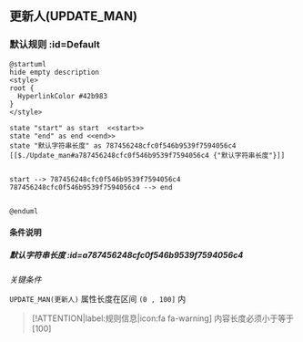 ## 更新人(UPDATE_MAN) <!-- {docsify-ignore-all} -->

   

### 默认规则 :id=Default

```plantuml
@startuml
hide empty description
<style>
root {
  HyperlinkColor #42b983
}
</style>

state "start" as start  <<start>>
state "end" as end <<end>>
state "默认字符串长度" as 787456248cfc0f546b9539f7594056c4 [[$./Update_man#a787456248cfc0f546b9539f7594056c4 {"默认字符串长度"}]]


start --> 787456248cfc0f546b9539f7594056c4 
787456248cfc0f546b9539f7594056c4 --> end 


@enduml
```

#### 条件说明

##### 默认字符串长度 :id=a787456248cfc0f546b9539f7594056c4


*关键条件*


`UPDATE_MAN(更新人)` 属性长度在区间 `(0 , 100]` 内

> [!ATTENTION|label:规则信息|icon:fa fa-warning]
> 内容长度必须小于等于[100]







